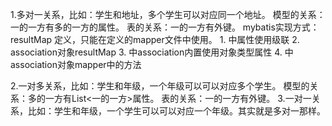 1.多对一关系，比如：学生和地址，多个学生可以对应同一个地址。
    模型的关系：一的一方有多的一方的属性。
    表的关系：一的一方有外键。
    mybatis实现方式：
       resultMap 定义，只能在定义的mapper文件中使用。
        1. <resultMap type="" id=""> 中属性使用级联
                 <result property="对象.属性" column=""/>
        2. <resultMap type="" id=""> association对象resultMap
                <resultMap type="" id="单独定义的resultMap">
                <resultMap type="" id="">
                    <association property="address" resultMap="单独定义的resultMap"/>
        3. <resultMap type="" id=""> 中association内置使用对象类型属性
                <association property="address" javaType="对象类型">
                    <result property="对象类型属性" column="id"/>
        4. <resultMap type="" id=""> 中 association对象mapper中的方法
                <association property="对象类型" column="外键" select="包路径.mappers.AddressMapper
                .根据外键(对象类型的主键)查询对象类型"></association>
                
2.一对多关系，比如：学生和年级，一个年级可以可以对应多个学生。
    模型的关系：多的一方有List<一的一方>属性。
    表的关系：一的一方有外键。
3.一对一关系，比如：学生和年级，一个学生可以可以对应一个年级。其实就是多对一那样。
   
